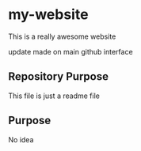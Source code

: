 # my-website

This is a really awesome website


update made on main github interface


## Repository Purpose

This file is just a readme file


## Purpose

No idea